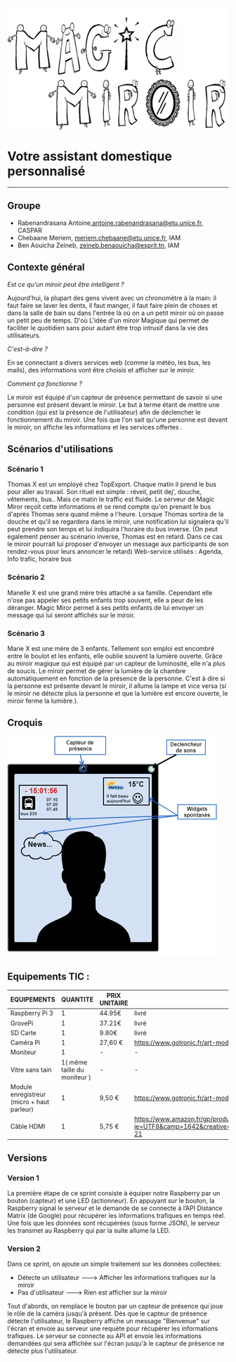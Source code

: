 <p align="center">

![logo](https://github.com/ariary/Objet-Connect-Service/blob/master/Untitled%20(2).png)

</p>

Votre assistant domestique personnalisé 
===================
---
Groupe
-------------
- Rabenandrasana Antoine,antoine.rabenandrasana@etu.unice.fr, CASPAR
- Chebaane Meriem, meriem.chebaane@etu.unice.fr, IAM
- Ben Aouicha Zeineb, zeineb.benaouicha@esprit.tn, IAM

## Contexte général
*Est ce qu'un miroir peut être intelligent ?*

Aujourd'hui, la plupart des gens vivent avec un chronomètre à la main: il faut faire se laver les dents, il faut manger, il faut faire plein de choses et dans la salle de bain ou dans l'entrée là où on a un petit miroir où on passe un petit peu de temps. D'où L'idée d'un miroir Magique qui permet de faciliter le quotidien sans pour autant être trop intrusif dans la vie des utilisateurs. 


*C'est-à-dire ?*

En se connectant a divers services web (comme la météo, les bus, les mails), des informations vont être choisis et afficher sur le miroir. 


*Comment ça fonctionne ?*
 
Le miroir est équipé d'un capteur de présence permettant de savoir si une personne est présent devant le miroir. Le but à terme étant de mettre une condition (qui est la présence de l'utilisateur) afin de déclencher le fonctionnement du miroir. 
Une fois que l'on sait qu'une personne est devant le miroir, on affiche les informations et les services offertes .

## Scénarios d'utilisations 


### Scénario 1 

Thomas X est un employé chez TopExport. Chaque matin il prend le bus pour aller au travail. Son rituel est simple : réveil, petit dej', douche, vêtements, bus..  Mais ce matin le traffic est fluide. Le serveur de Magic Miror reçoit cette informations et se rend compte qu'en prenant le bus d'après Thomas sera quand même a l'heure. Lorsque Thomas sortira de la douche et qu'il se regardera dans le miroir, une notification lui signalera qu'il peut prendre son temps et lui indiquira l'horaire du bus inverse.  (On peut également penser au scénario inverse, Thomas est en retard.  Dans ce cas le miroir pourrait lui proposer d'envoyer un message aux participants de son rendez-vous pour leurs annoncer le retard) 
Web-service utilisés : Agenda, Info trafic, horaire bus 

### Scénario 2

Manelle X est une grand mère très attaché a sa famille. Cependant elle n'ose pas appeler ses petits enfants trop souvent, elle a peur de les déranger. Magic Miror permet à ses petits enfants de lui envoyer un message qui lui seront affichés sur le miroir.

### Scénario 3

Marie X est une mère de 3 enfants. Tellement son emploi est encombré entre le boulot et les enfants, elle oublie souvent la lumière ouverte. Grâce au miroir magique qui est équipé par un capteur de luminosité, elle n'a plus de soucis. Le miroir permet de gérer la lumière de la chambre automatiquement en fonction de la présence de la personne. C'est à dire si la personne est présente devant le miroir, il allume la lampe et vice versa (si le miroir ne détecte plus la personne et que la lumière est encore ouverte, le miroir ferme la lumière.).

## Croquis

<p align="center">

![Miroir Magic](https://github.com/ariary/Objet-Connect-Service/blob/master/miroir%20magique.png)

</p>


## Equipements TIC :

|  EQUIPEMENTS  |   QUANTITE    | PRIX UNITAIRE |             LIEN           |
| ------------- | ------------- | ------------- | -------------------------- |
|  Raspberry Pi 3	     |  1   |  44.95€ |livré|
|  GrovePi | 1   |  37.21€  |livré|
|  SD Carte |  1  |  9.80€  |livré|
|  Caméra Pi |  1  |  27,60 €  |https://www.gotronic.fr/art-module-camera-5-mp-raspberry-pi-rpi04v2-24876.htm|
|  Moniteur |   1  |-|-|
|  Vitre sans tain |   1( même taille du moniteur )|-|-|
|  Module enregistreur (micro + haut parleur) |   1  |  9,50 €  |https://www.gotronic.fr/art-module-enregistreur-20s-isd1820-25652.htm|
|  Câble HDMI   |   1  |  5,75 €  |https://www.amazon.fr/gp/product/B00870ZHCQ/ref=as_li_ss_tl?ie=UTF8&camp=1642&creative=19458&creativeASIN=B00870ZHCQ&linkCode=as2&tag=website0b2-21|

## Versions



### Version 1

La première étape de ce sprint consiste à équiper notre Raspberry par un bouton (capteur) et une LED (actionneur). En appuyant sur le bouton, la Raspberry signal le serveur et le demande de se connecte à l’API Distance Matrix (de Google) pour récupérer les informations trafiques en temps réel. Une fois que les données sont récupérées (sous forme JSON), le serveur les transmet au Raspberry qui par la suite allume la LED.

### Version 2

Dans ce sprint, on ajoute un simple traitement sur les données collectées:

- Détecte un utilisateur   --->   Afficher les informations trafiques sur la miroir
- Pas d'utilisateur        --->   Rien est afficher sur la miroir

Tout d'abords, on remplace le bouton par un capteur de présence qui joue le rôle de la caméra jusqu'à présent. Dès que le capteur de présence détecte l'utilisateur, le Raspberry affiche un message "Bienvenue" sur l'écran et envoie au serveur une requète pour récupérer les informations trafiques. Le serveur se connecte au API et envoie les informations demandées qui sera affichée sur l'écran jusqu'à le capteur de présence ne détecte plus l'utilisateur.

